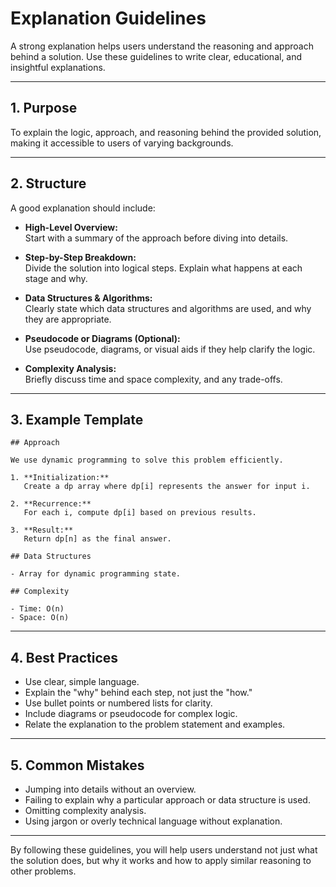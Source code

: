 # Explanation Guidelines

A strong explanation helps users understand the reasoning and approach behind a solution. Use these guidelines to write clear, educational, and insightful explanations.

---

## 1. Purpose

To explain the logic, approach, and reasoning behind the provided solution, making it accessible to users of varying backgrounds.

---

## 2. Structure

A good explanation should include:

- **High-Level Overview:**  
  Start with a summary of the approach before diving into details.

- **Step-by-Step Breakdown:**  
  Divide the solution into logical steps. Explain what happens at each stage and why.

- **Data Structures & Algorithms:**  
  Clearly state which data structures and algorithms are used, and why they are appropriate.

- **Pseudocode or Diagrams (Optional):**  
  Use pseudocode, diagrams, or visual aids if they help clarify the logic.

- **Complexity Analysis:**  
  Briefly discuss time and space complexity, and any trade-offs.

---

## 3. Example Template

```
## Approach

We use dynamic programming to solve this problem efficiently.

1. **Initialization:**  
   Create a dp array where dp[i] represents the answer for input i.

2. **Recurrence:**  
   For each i, compute dp[i] based on previous results.

3. **Result:**  
   Return dp[n] as the final answer.

## Data Structures

- Array for dynamic programming state.

## Complexity

- Time: O(n)
- Space: O(n)
```

---

## 4. Best Practices

- Use clear, simple language.
- Explain the "why" behind each step, not just the "how."
- Use bullet points or numbered lists for clarity.
- Include diagrams or pseudocode for complex logic.
- Relate the explanation to the problem statement and examples.

---

## 5. Common Mistakes

- Jumping into details without an overview.
- Failing to explain why a particular approach or data structure is used.
- Omitting complexity analysis.
- Using jargon or overly technical language without explanation.

---

By following these guidelines, you will help users understand not just what the solution does, but why it works and how to apply similar reasoning to other problems.